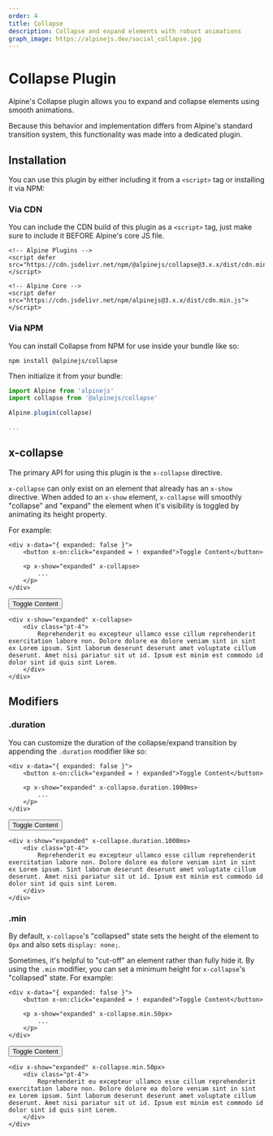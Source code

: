 ```yaml
---
order: 4
title: Collapse
description: Collapse and expand elements with robust animations
graph_image: https://alpinejs.dev/social_collapse.jpg
---
```


# Collapse Plugin

Alpine's Collapse plugin allows you to expand and collapse elements using smooth animations.

Because this behavior and implementation differs from Alpine's standard transition system, this functionality was made into a dedicated plugin.

<a name="installation"></a>
## Installation

You can use this plugin by either including it from a `<script>` tag or installing it via NPM:

### Via CDN

You can include the CDN build of this plugin as a `<script>` tag, just make sure to include it BEFORE Alpine's core JS file.

```alpine
<!-- Alpine Plugins -->
<script defer src="https://cdn.jsdelivr.net/npm/@alpinejs/collapse@3.x.x/dist/cdn.min.js"></script>

<!-- Alpine Core -->
<script defer src="https://cdn.jsdelivr.net/npm/alpinejs@3.x.x/dist/cdn.min.js"></script>
```

### Via NPM

You can install Collapse from NPM for use inside your bundle like so:

```shell
npm install @alpinejs/collapse
```

Then initialize it from your bundle:

```js
import Alpine from 'alpinejs'
import collapse from '@alpinejs/collapse'

Alpine.plugin(collapse)

...
```

<a name="x-collapse"></a>
## x-collapse

The primary API for using this plugin is the `x-collapse` directive.

`x-collapse` can only exist on an element that already has an `x-show` directive. When added to an `x-show` element, `x-collapse` will smoothly "collapse" and "expand" the element when it's visibility is toggled by animating its height property.

For example:

```alpine
<div x-data="{ expanded: false }">
    <button x-on:click="expanded = ! expanded">Toggle Content</button>

    <p x-show="expanded" x-collapse>
        ...
    </p>
</div>
```

<!-- START_VERBATIM -->
<div x-data="{ expanded: false }" class="demo">
    <button x-on:click="expanded = ! expanded">Toggle Content</button>

    <div x-show="expanded" x-collapse>
        <div class="pt-4">
            Reprehenderit eu excepteur ullamco esse cillum reprehenderit exercitation labore non. Dolore dolore ea dolore veniam sint in sint ex Lorem ipsum. Sint laborum deserunt deserunt amet voluptate cillum deserunt. Amet nisi pariatur sit ut id. Ipsum est minim est commodo id dolor sint id quis sint Lorem.
        </div>
    </div>
</div>
<!-- END_VERBATIM -->

<a name="modifiers"></a>
## Modifiers

<a name="dot-duration"></a>
### .duration

You can customize the duration of the collapse/expand transition by appending the `.duration` modifier like so:

```alpine
<div x-data="{ expanded: false }">
    <button x-on:click="expanded = ! expanded">Toggle Content</button>

    <p x-show="expanded" x-collapse.duration.1000ms>
        ...
    </p>
</div>
```

<!-- START_VERBATIM -->
<div x-data="{ expanded: false }" class="demo">
    <button x-on:click="expanded = ! expanded">Toggle Content</button>

    <div x-show="expanded" x-collapse.duration.1000ms>
        <div class="pt-4">
            Reprehenderit eu excepteur ullamco esse cillum reprehenderit exercitation labore non. Dolore dolore ea dolore veniam sint in sint ex Lorem ipsum. Sint laborum deserunt deserunt amet voluptate cillum deserunt. Amet nisi pariatur sit ut id. Ipsum est minim est commodo id dolor sint id quis sint Lorem.
        </div>
    </div>
</div>
<!-- END_VERBATIM -->

<a name="dot-min"></a>
### .min

By default, `x-collapse`'s "collapsed" state sets the height of the element to `0px` and also sets `display: none;`.

Sometimes, it's helpful to "cut-off" an element rather than fully hide it. By using the `.min` modifier, you can set a minimum height for `x-collapse`'s "collapsed" state. For example:

```alpine
<div x-data="{ expanded: false }">
    <button x-on:click="expanded = ! expanded">Toggle Content</button>

    <p x-show="expanded" x-collapse.min.50px>
        ...
    </p>
</div>
```

<!-- START_VERBATIM -->
<div x-data="{ expanded: false }" class="demo">
    <button x-on:click="expanded = ! expanded">Toggle Content</button>

    <div x-show="expanded" x-collapse.min.50px>
        <div class="pt-4">
            Reprehenderit eu excepteur ullamco esse cillum reprehenderit exercitation labore non. Dolore dolore ea dolore veniam sint in sint ex Lorem ipsum. Sint laborum deserunt deserunt amet voluptate cillum deserunt. Amet nisi pariatur sit ut id. Ipsum est minim est commodo id dolor sint id quis sint Lorem.
        </div>
    </div>
</div>
<!-- END_VERBATIM -->

